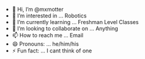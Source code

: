 - 👋 Hi, I’m @mxmotter
- 👀 I’m interested in ... Robotics
- 🌱 I’m currently learning ... Freshman Level Classes
- 💞️ I’m looking to collaborate on ... Anything
- 📫 How to reach me ... Email 
- 😄 Pronouns: ... he/him/his
- ⚡ Fun fact: ... I cant think of one

<!---
mxmotter/mxmotter is a ✨ special ✨ repository because its `README.md` (this file) appears on your GitHub profile.
You can click the Preview link to take a look at your changes.
--->
